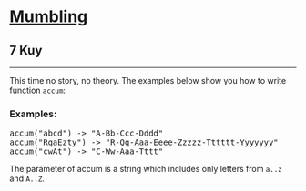 <h1><a href="https://www.codewars.com/kata/5667e8f4e3f572a8f2000039">Mumbling</a></h1>
<h2>7 Kuy</h2>
<hr>
<p>This time no story, no theory. The examples below show you how to write function <code>accum</code>:</p>
<h3>Examples:</h3>
<pre>
accum("abcd") -> "A-Bb-Ccc-Dddd"
accum("RqaEzty") -> "R-Qq-Aaa-Eeee-Zzzzz-Tttttt-Yyyyyyy"
accum("cwAt") -> "C-Ww-Aaa-Tttt"
</pre>
<p>The parameter of accum is a string which includes only letters from <code>a..z</code> and <code>A..Z</code>.</p>